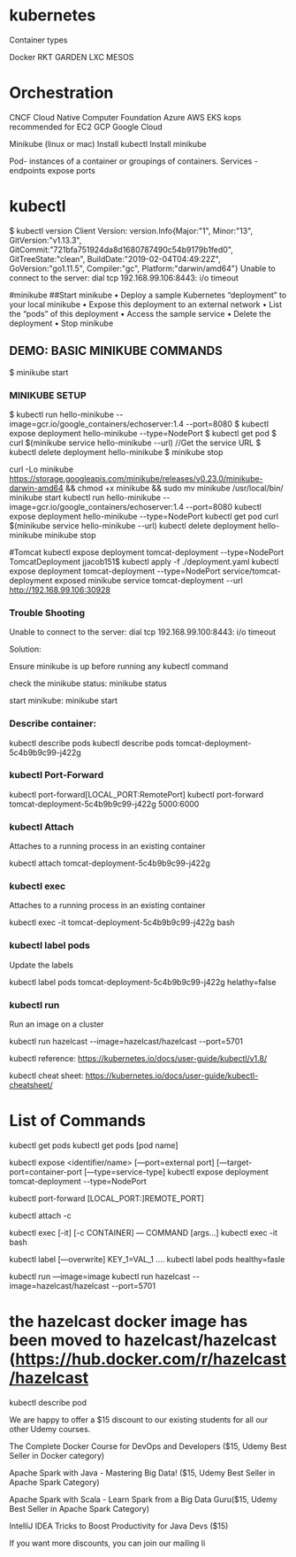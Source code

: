 # kubernetes


Container types

Docker 
RKT
GARDEN
LXC
MESOS


# Orchestration 
CNCF Cloud Native Computer  Foundation
Azure  AWS EKS
kops recommended for EC2 
GCP Google Cloud


Minikube (linux or mac)
      Install kubectl
      Install minikube


Pod- instances of a container or groupings of containers. 
Services - endpoints expose ports 

# kubectl 
$ kubectl version
Client Version: version.Info{Major:"1", Minor:"13", GitVersion:"v1.13.3", GitCommit:"721bfa751924da8d1680787490c54b9179b1fed0", GitTreeState:"clean", BuildDate:"2019-02-04T04:49:22Z", GoVersion:"go1.11.5", Compiler:"gc", Platform:"darwin/amd64"}
Unable to connect to the server: dial tcp 192.168.99.106:8443: i/o timeout


#minikube
##Start minikube
• Deploy a sample Kubernetes “deployment” to your local minikube
• Expose this deployment to an external network
• List the “pods” of this deployment
• Access the sample service
• Delete the deployment
• Stop minikube
## DEMO: BASIC MINIKUBE COMMANDS
$ minikube start
### MINIKUBE SETUP
$ kubectl run hello-minikube --image=gcr.io/google_containers/echoserver:1.4 --port=8080
$ kubectl expose deployment hello-minikube --type=NodePort
$ kubectl get pod
$ curl $(minikube service hello-minikube --url) //Get the service URL
$ kubectl delete deployment hello-minikube
$ minikube stop

curl -Lo minikube https://storage.googleapis.com/minikube/releases/v0.23.0/minikube-darwin-amd64 && chmod +x 
minikube && sudo mv minikube /usr/local/bin/
minikube start
kubectl run hello-minikube --image=gcr.io/google_containers/echoserver:1.4 --port=8080
kubectl expose deployment hello-minikube  --type=NodePort
kubectl get pod
curl $(minikube service hello-minikube --url)
kubectl delete deployment hello-minikube
minikube stop

#Tomcat
kubectl expose deployment tomcat-deployment  --type=NodePort
TomcatDeployment jjacob151$ kubectl apply -f ./deployment.yaml 
kubectl expose deployment tomcat-deployment --type=NodePort
service/tomcat-deployment exposed
minikube service tomcat-deployment --url
http://192.168.99.106:30928

### Trouble Shooting
Unable to connect to the server: dial tcp 192.168.99.100:8443: i/o timeout

Solution:

Ensure minikube is up before running any kubectl command

check the minikube status: minikube status

start minikube: minikube start

### Describe container: 
kubectl describe pods
kubectl describe pods tomcat-deployment-5c4b9b9c99-j422g

### kubectl Port-Forward

kubectl port-forward<pod Name>[LOCAL_PORT:RemotePort]
kubectl port-forward tomcat-deployment-5c4b9b9c99-j422g 5000:6000




### kubectl Attach

Attaches to a running process in an existing container

kubectl attach tomcat-deployment-5c4b9b9c99-j422g


### kubectl exec

Attaches to a running process in an existing container

kubectl exec -it  tomcat-deployment-5c4b9b9c99-j422g bash

### kubectl label pods

Update the labels

kubectl label pods  tomcat-deployment-5c4b9b9c99-j422g helathy=false

### kubectl run

Run an image on a cluster

kubectl run hazelcast --image=hazelcast/hazelcast --port=5701  


kubectl reference: https://kubernetes.io/docs/user-guide/kubectl/v1.8/

kubectl cheat sheet: https://kubernetes.io/docs/user-guide/kubectl-cheatsheet/

# List of Commands
kubectl get pods
kubectl get pods [pod name]
 
kubectl expose <type name> <identifier/name> [—port=external port] [—target-port=container-port [—type=service-type]
kubectl expose deployment tomcat-deployment --type=NodePort
 
kubectl port-forward <pod name> [LOCAL_PORT:]REMOTE_PORT]
 
kubectl attach <pod name> -c <container>
 
kubectl exec  [-it] <pod name> [-c CONTAINER] — COMMAND [args…]
kubectl exec -it <pod name> bash
 
kubectl label [—overwrite] <type> KEY_1=VAL_1 ….
kubectl label pods <pod name> healthy=fasle
 
kubectl run <name> —image=image
kubectl run hazelcast --image=hazelcast/hazelcast --port=5701
# the hazelcast docker image has been moved to hazelcast/hazelcast (https://hub.docker.com/r/hazelcast/hazelcast
 
kubectl describe pod

We are happy to offer a $15 discount to our existing students for all our other Udemy courses.

The Complete Docker Course for DevOps and Developers ($15, Udemy Best Seller in Docker category)

Apache Spark with Java - Mastering Big Data! ($15, Udemy Best Seller in Apache Spark Category)

Apache Spark with Scala - Learn Spark from a Big Data Guru($15, Udemy Best Seller in Apache Spark Category)

IntelliJ IDEA Tricks to Boost Productivity for Java Devs ($15)

If you want more discounts, you can join our mailing li